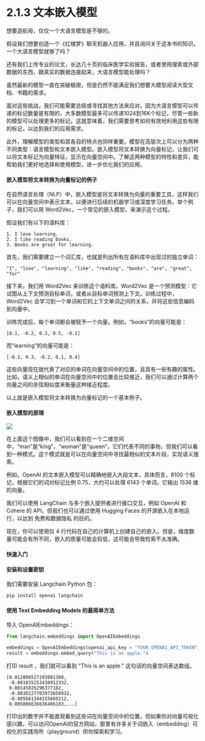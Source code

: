 # 2.1.3 文本嵌入模型

想要造航母，仅仅一个大语言模型是不够的。

假设我们想要创造一个《红楼梦》聊天机器人应用，并且询问关于这本书的知识。一个大语言模型就够了吗？

还有我们上传专业的论文，长达几十页的临床医学实验报告，或者使用搜索或外部数据的东西，跟真实的数据连接起来，大语言模型能处理吗？

虽然最新的模型一直在突破极限，但是仍然不能满足我们想要大模型阅读大型文档、书籍的需求。

面对这些挑战，我们可能需要总结或寻找其他方法来应对。因为大语言模型可以传递的标记数量是有限的，大多数模型最多可以传递1024到16K个标记，尽管一些新的模型可以处理更多的标记。这就意味着，我们需要思考如何有效地利用这些有限的标记，以达到我们的应用需求。

此外，理解模型的类型和其各自的特点也同样重要。模型在高层次上可以分为两种不同类型：语言模型和文本嵌入模型。嵌入模型将文本转换为向量标记，让我们可以将文本标记为向量特征，显示在向量空间中。了解这两种模型的特性和差异，能帮助我们更好地选择和使用模型，进一步优化我们的应用。

####   嵌入模型将文本转换为向量标记的例子

在自然语言处理（NLP）中，嵌入模型是将文本转换为向量的重要工具，这样我们可以在向量空间中表示文本，以便进行后续的机器学习或深度学习任务。举个例子，我们可以用 Word2Vec，一个常见的嵌入模型，来演示这个过程。

假设我们有以下的语料库：

```
1. I love learning.
2. I like reading books.
3. Books are great for learning.
```

首先，我们需要建立一个词汇库，也就是列出所有在语料库中出现过的独立单词：

```
"I", "love", "learning", "like", "reading", "books", "are", "great", "for"
```

接下来，我们用 Word2Vec 来训练这个语料库。Word2Vec 是一个预测模型：它试图从上下文预测目标单词，或者从目标单词预测上下文。训练过程中，Word2Vec 会学习到一个单词和它的上下文单词之间的关系，并将这些信息编码到向量中。

训练完成后，每个单词都会被赋予一个向量。例如，“books”的向量可能是：

```
[0.1, -0.2, 0.3, 0.5, -0.1]
```

而“learning”的向量可能是：

```
[-0.1, 0.3, -0.2, 0.1, 0.4]
```

这些向量现在就代表了对应的单词在向量空间中的位置，且具有一些有趣的属性。比如，语义上相似的单词在向量空间中的位置会比较接近，我们可以通过计算两个向量之间的余弦相似度来衡量这种接近程度。

以上就是嵌入模型将文本转换为向量标记的一个基本例子。

####   嵌入模型的原理


![](https://pic3.zhimg.com/80/v2-df6b821706891153068f5ccc4fab7afa_1440w.jpeg)

在上面这个图像中，我们可以看到在一个二维空间中，“man”是“king”，“woman”是“queen”，它们代表不同的事物，但我们可以看到一种模式。这个模式就是可以在向量空间中寻找最相似的文本片段，实现语义搜索。

例如，OpenAI 的文本嵌入模型可以精确地嵌入大段文本，具体而言，8100 个标记，根据它们的词对标记比例 0.75，大约可以处理 6143 个单词。它输出 1536 维的向量。

我们可以使用 LangChain 与多个嵌入提供者进行接口交互，例如 OpenAI 和 Cohere 的 API，但我们也可以通过使用 Hugging Faces 的开源嵌入在本地运行，以达到 免费和数据隐私 的目的。

现在，你可以使用仅 4 行代码在自己的计算机上创建自己的嵌入。但是，维度数量可能会有所不同，嵌入的质量可能会较低，这可能会导致检索不太准确。

####   快速入门

####  安装和设置密钥

我们需要安装 Langchain Python 包：

```bash
pip install openai langchain
```

####  使用 Text Embedding Models 的最简单方法

导入 OpenAIEmbeddings：

```python
from langchain.embeddings import OpenAIEmbeddings

embeddings = OpenAIEmbeddings(openai_api_key = "YOUR_OPENAI_API_TOKEN")
result = embeddings.embed_query("This is an apple.")

```

打印 result ，我们就可以看到 "This is an apple." 这句话的向量空间表达数组。

```
[0.012008527293801308,
 -0.001835253438912332,
 0.00145026296377182,
 -0.0030227703973650932,
 -0.005661344155669212,
 0.005086636636406183,...]
```

打印出的数字并不能直观看到这些词在向量空间中的位置，但如果你对向量可视化感兴趣，可以访问OpenAI的官方网站，那里有许多关于词嵌入（embedding）可视化的实践场所（playground）供你探索和学习。